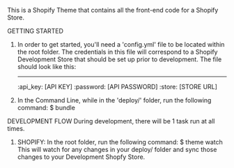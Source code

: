 This is a Shopify Theme that contains all the front-end code for a Shopify Store.

GETTING STARTED
1. In order to get started, you'll need a 'config.yml' file to be located within the root folder. The credentials in this file will correspond to a Shopify Development Store that should be set up prior to development. The file should look like this:

    ---
    :api_key: [API KEY]
    :password: [API PASSWORD]
    :store: [STORE URL]
  
2. In the Command Line, while in the 'deploy/' folder, run the following command:
  $ bundle
  
DEVELOPMENT FLOW
During development, there will be 1 task run at all times.
1. SHOPIFY: In the root folder, run the following command:
  $ theme watch
This will watch for any changes in your deploy/ folder and sync those changes to your Development Shopfy Store.


